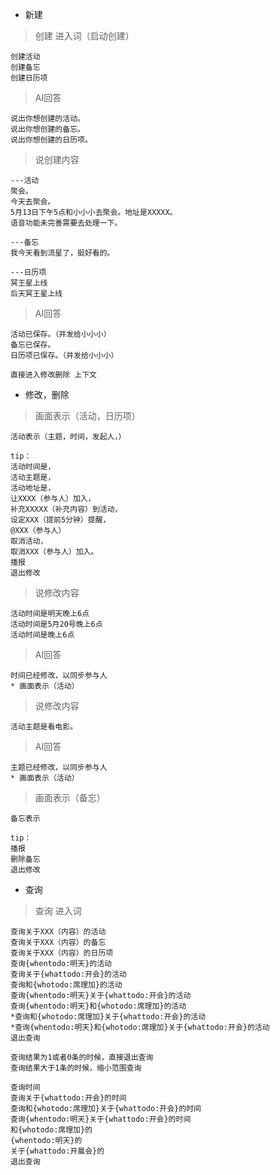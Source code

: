 - 新建
>   创建 进入词（启动创建）
   
    创建活动
    创建备忘
    创建日历项

>   AI回答

    说出你想创建的活动。
    说出你想创建的备忘。
    说出你想创建的日历项。
    
>    说创建内容

    ---活动
    聚会。
    今天去聚会。
    5月13日下午5点和小小小去聚会。地址是XXXXX。
    语音功能未完善需要去处理一下。
    
    ---备忘
    我今天看到流星了，挺好看的。
    
    ---日历项
    冥王星上线
    后天冥王星上线
    
>   AI回答
    
    活动已保存。（并发给小小小）
    备忘已保存。
    日历项已保存。（并发给小小小）
    
    直接进入修改删除 上下文
    
    
- 修改，删除
>   画面表示（活动，日历项）
    
    活动表示（主题，时间，发起人，）
    
    tip：
    活动时间是，
    活动主题是，
    活动地址是，
    让XXXX（参与人）加入，
    补充XXXXX（补充内容）到活动，
    设定XXX（提前5分钟）提醒，
    @XXX（参与人）
    取消活动，
    取消XXX（参与人）加入。
    播报
    退出修改

>   说修改内容

    活动时间是明天晚上6点
    活动时间是5月20号晚上6点
    活动时间是晚上6点
    
>   AI回答

    时间已经修改，以同步参与人
    * 画面表示（活动）

>   说修改内容

    活动主题是看电影。
    
>   AI回答

    主题已经修改，以同步参与人
    * 画面表示（活动）   
    
    
>   画面表示（备忘）
    
    备忘表示
    
    tip：
    播报
    删除备忘
    退出修改
    
- 查询
>   查询 进入词
    
    查询关于XXX（内容）的活动
    查询关于XXX（内容）的备忘
    查询关于XXX（内容）的日历项
    查询{whentodo:明天}的活动
    查询关于{whattodo:开会}的活动
    查询和{whotodo:席理加}的活动
    查询{whentodo:明天}关于{whattodo:开会}的活动
    查询{whentodo:明天}和{whotodo:席理加}的活动
    *查询和{whotodo:席理加}关于{whattodo:开会}的活动
    *查询{whentodo:明天}和{whotodo:席理加}关于{whattodo:开会}的活动
    退出查询
    
    查询结果为1或者0条的时候，直接退出查询
    查询结果大于1条的时候，缩小范围查询
    
    查询时间
    查询关于{whattodo:开会}的时间
    查询和{whotodo:席理加}关于{whattodo:开会}的时间
    查询{whentodo:明天}关于{whattodo:开会}的时间
    和{whotodo:席理加}的
    {whentodo:明天}的
    关于{whattodo:开晨会}的
    退出查询